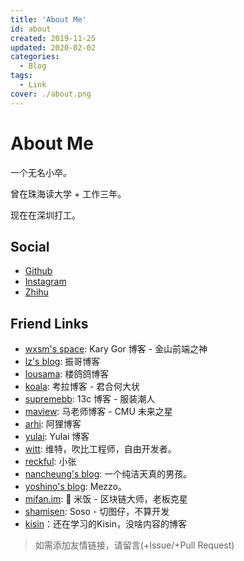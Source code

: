 ```yaml
---
title: 'About Me'
id: about
created: 2019-11-25
updated: 2020-02-02
categories:
  - Blog
tags:
  - Link
cover: ./about.png
---
```


# About Me

一个无名小卒。

曾在珠海读大学 + 工作三年。

现在在深圳打工。

## Social

- [Github](https://github.com/aquariuslt)
- [Instagram](https://instagram.com/supaquariuslt)
- [Zhihu](https://zhihu.com/people/Aquariuslt)

## Friend Links

- [wxsm's space](https://wxsm.space): Kary Gor 博客 - 金山前端之神
- [lz's blog](https://lz5z.com): 振哥博客
- [lousama](http://lousama.com): 楼鸽鸽博客
- [koala](http://ikoala.net): 考拉博客 - 君合何大状
- [supremebb](http://corydon.cc): 13c 博客 - 服装潮人
- [maview](https://frankxfz.me): 马老师博客 - CMU 未来之星
- [arhi](https://xuyanxin.top): 阿狸博客
- [yulai](https://yulaiz.com): Yulai 博客
- [witt](https://unix.bio): 维特，吹比工程师，自由开发者。
- [reckful](http://reckful.studio/): 小张
- [nancheung's blog](https://blog.nancheung.com/): 一个纯洁天真的男孩。
- [yoshino's blog](https://yoshino.now.sh/): Mezzo。
- [mifan.im](https://mifan.im): 🍚 米饭 - 区块链大师，老板克星
- [shamisen](https://yuanbo.online/hexo/): Soso - 切图仔，不算开发
- [kisin](https://www.kisin.tech)：还在学习的Kisin，没啥内容的博客

> 如需添加友情链接，请留言(+Issue/+Pull Request)
